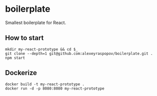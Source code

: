 # boilerplate

Smallest boilerplate for React.

## How to start

	mkdir my-react-prototype && cd $_
	git clone --depth=1 git@github.com:alexeyraspopov/boilerplate.git .
	npm start

## Dockerize

	docker build -t my-react-prototype .
	docker run -d -p 8080:8080 my-react-prototype
